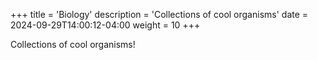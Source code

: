 +++
title = 'Biology'
description = 'Collections of cool organisms'
date = 2024-09-29T14:00:12-04:00
weight = 10
+++

Collections of cool organisms!
